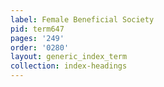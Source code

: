 ```yaml
---
label: Female Beneficial Society
pid: term647
pages: '249'
order: '0280'
layout: generic_index_term
collection: index-headings
---
```

